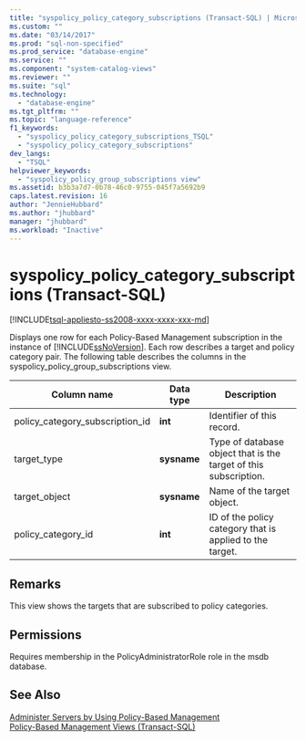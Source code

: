 ```yaml
---
title: "syspolicy_policy_category_subscriptions (Transact-SQL) | Microsoft Docs"
ms.custom: ""
ms.date: "03/14/2017"
ms.prod: "sql-non-specified"
ms.prod_service: "database-engine"
ms.service: ""
ms.component: "system-catalog-views"
ms.reviewer: ""
ms.suite: "sql"
ms.technology: 
  - "database-engine"
ms.tgt_pltfrm: ""
ms.topic: "language-reference"
f1_keywords: 
  - "syspolicy_policy_category_subscriptions_TSQL"
  - "syspolicy_policy_category_subscriptions"
dev_langs: 
  - "TSQL"
helpviewer_keywords: 
  - "syspolicy_policy_group_subscriptions view"
ms.assetid: b3b3a7d7-0b78-46c0-9755-045f7a5692b9
caps.latest.revision: 16
author: "JennieHubbard"
ms.author: "jhubbard"
manager: "jhubbard"
ms.workload: "Inactive"
---
```

# syspolicy_policy_category_subscriptions (Transact-SQL)
[!INCLUDE[tsql-appliesto-ss2008-xxxx-xxxx-xxx-md](../../includes/tsql-appliesto-ss2008-xxxx-xxxx-xxx-md.md)]

  Displays one row for each Policy-Based Management subscription in the instance of [!INCLUDE[ssNoVersion](../../includes/ssnoversion-md.md)]. Each row describes a target and policy category pair. The following table describes the columns in the syspolicy_policy_group_subscriptions view.  
  
|Column name|Data type|Description|  
|-----------------|---------------|-----------------|  
|policy_category_subscription_id|**int**|Identifier of this record.|  
|target_type|**sysname**|Type of database object that is the target of this subscription.|  
|target_object|**sysname**|Name of the target object.|  
|policy_category_id|**int**|ID of the policy category that is applied to the target.|  
  
## Remarks  
 This view shows the targets that are subscribed to policy categories.  
  
## Permissions  
 Requires membership in the PolicyAdministratorRole role in the msdb database.  
  
## See Also  
 [Administer Servers by Using Policy-Based Management](../../relational-databases/policy-based-management/administer-servers-by-using-policy-based-management.md)   
 [Policy-Based Management Views &#40;Transact-SQL&#41;](../../relational-databases/system-catalog-views/policy-based-management-views-transact-sql.md)  
  
  
